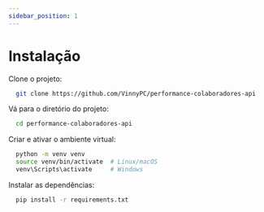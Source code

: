 ```yaml
---
sidebar_position: 1
---
```


# Instalação

Clone o projeto:
```bash
  git clone https://github.com/VinnyPC/performance-colaboradores-api
```

Vá para o diretório do projeto:

```bash
  cd performance-colaboradores-api
```

Criar e ativar o ambiente virtual:

```bash
  python -m venv venv
  source venv/bin/activate  # Linux/macOS
  venv\Scripts\activate     # Windows
```

Instalar as dependências:

```bash
  pip install -r requirements.txt
```



